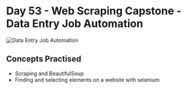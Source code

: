 # Day 53 - Web Scraping Capstone - Data Entry Job Automation

![Data Entry Job Automation](https://github.com/laurasmendozad/100-Days-Of-Code-Python/assets/58611097/ef875e16-ae9e-493c-b2a4-147d30f84c80)

## Concepts Practised

- Scraping and BeautifulSoup
- Finding and selecting elements on a website with selenium
